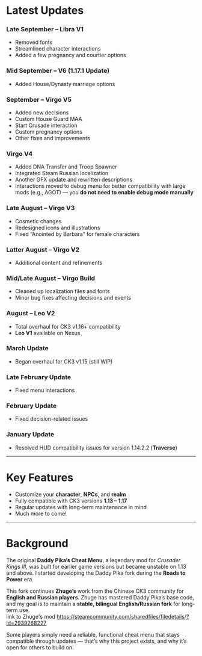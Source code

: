 # Latest Updates

### **Late September – Libra V1**
- Removed fonts  
- Streamlined character interactions  
- Added a few pregnancy and courtier options  

### **Mid September – V6 (1.17.1 Update)**
- Added House/Dynasty marriage options  

### **September – Virgo V5**
- Added new decisions  
- Custom House Guard MAA  
- Start Crusade interaction  
- Custom pregnancy options  
- Other fixes and improvements  

### **Virgo V4**
- Added DNA Transfer and Troop Spawner  
- Integrated Steam Russian localization  
- Another GFX update and rewritten descriptions  
- Interactions moved to debug menu for better compatibility with large mods (e.g., AGOT) — you **do not need to enable debug mode manually**  

### **Late August – Virgo V3**
- Cosmetic changes  
- Redesigned icons and illustrations  
- Fixed “Anointed by Barbara” for female characters  

### **Latter August – Virgo V2**
- Additional content and refinements  

### **Mid/Late August – Virgo Build**
- Cleaned up localization files and fonts  
- Minor bug fixes affecting decisions and events  

### **August – Leo V2**
- Total overhaul for CK3 v1.16+ compatibility  
- **Leo V1** available on Nexus  

### **March Update**
- Began overhaul for CK3 v1.15 (still WIP)  

### **Late February Update**
- Fixed menu interactions  

### **February Update**
- Fixed decision-related issues  

### **January Update**
- Resolved HUD compatibility issues for version 1.14.2.2 (**Traverse**)  

***

# Key Features
- Customize your **character**, **NPCs**, and **realm**  
- Fully compatible with CK3 versions **1.13 – 1.17**  
- Regular updates with long-term maintenance in mind  
- Much more to come!  

***

# Background

The original **Daddy Pika’s Cheat Menu**, a legendary mod for *Crusader Kings III*, was built for earlier game versions but became unstable on 1.13 and above.  I started developing the Daddy Pika fork during the **Roads to Power** era.  

This fork continues **Zhuge’s** work from the Chinese CK3 community for **English and Russian players**. Zhuge has mastered Daddy Pika’s base code, and my goal is to maintain a **stable, bilingual English/Russian fork** for long-term use.  
link to Zhuge's mod https://steamcommunity.com/sharedfiles/filedetails/?id=2939268227

Some players simply need a reliable, functional cheat menu that stays compatible through updates — that’s why this project exists, and why it’s open for others to build on.  

